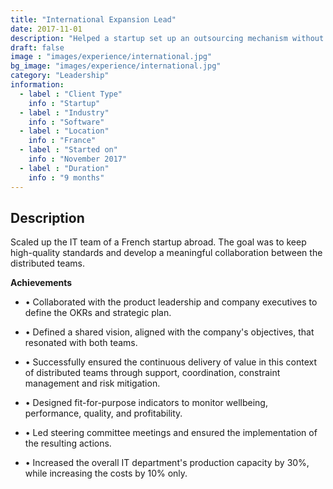 ```yaml
---
title: "International Expansion Lead"
date: 2017-11-01
description: "Helped a startup set up an outsourcing mechanism without comprising quality"
draft: false
image : "images/experience/international.jpg"
bg_image: "images/experience/international.jpg"
category: "Leadership"
information:
  - label : "Client Type"
    info : "Startup"
  - label : "Industry"
    info : "Software"  
  - label : "Location"
    info : "France"
  - label : "Started on"
    info : "November 2017"
  - label : "Duration"
    info : "9 months"
---
```


## Description

Scaled up the IT team of a French startup abroad. The goal was to keep high-quality standards and develop a meaningful collaboration between the distributed teams.

**Achievements**
- • Collaborated with the product leadership and company executives to define the OKRs and strategic plan.

- • Defined a shared vision, aligned with the company's objectives, that resonated with both teams.
- • Successfully ensured the continuous delivery of value in this context of distributed teams through support, coordination, constraint management and risk mitigation.
- • Designed fit-for-purpose indicators to monitor wellbeing, performance, quality, and profitability.
- • Led steering committee meetings and ensured the implementation of the resulting actions.
- • Increased the overall IT department's production capacity by 30%, while increasing the costs by 10% only.
